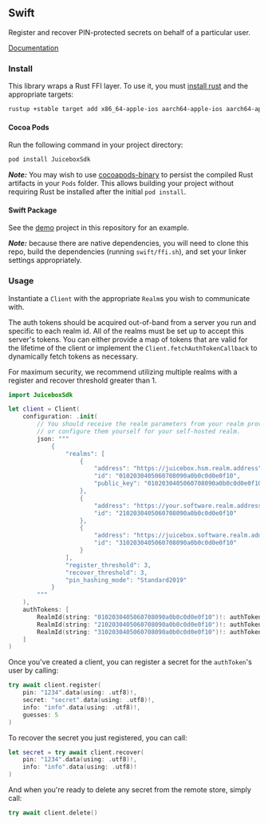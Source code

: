 ## Swift

Register and recover PIN-protected secrets on behalf of a particular user.

[Documentation](https://docs:JU1C380X@docs.juicebox.xyz/swift/documentation/juiceboxsdk/)

### Install

This library wraps a Rust FFI layer. To use it, you must [install rust](https://www.rust-lang.org/tools/install) and the appropriate targets:

```sh
rustup +stable target add x86_64-apple-ios aarch64-apple-ios aarch64-apple-ios-sim
```

#### Cocoa Pods

Run the following command in your project directory:

```sh
pod install JuiceboxSdk
```

**_Note:_** You may wish to use [cocoapods-binary](https://guides.cocoapods.org/plugins/pre-compiling-dependencies.html) to persist the compiled Rust artifacts in your `Pods` folder. This allows building your project without requiring Rust be installed after the initial `pod install`.

#### Swift Package

See the [demo](demo) project in this repository for an example.

**_Note:_** because there are native dependencies, you will need to clone this repo, build the dependencies (running `swift/ffi.sh`), and set your linker settings appropriately.

### Usage

Instantiate a `Client` with the appropriate `Realm`s you wish to communicate with.

The auth tokens should be acquired out-of-band from a server you run and specific to each realm id. All of the realms must be set up to accept this server's tokens. You can either provide a map of tokens that are valid for the lifetime of the client or implement the `Client.fetchAuthTokenCallback` to dynamically fetch tokens as necessary.

For maximum security, we recommend utilizing multiple realms with a register and recover threshold greater than 1.

```swift
import JuiceboxSdk

let client = Client(
    configuration: .init(
        // You should receive the realm parameters from your realm provider,
        // or configure them yourself for your self-hosted realm.
        json: """
            {
                "realms": [
                    {
                        "address": "https://juicebox.hsm.realm.address",
                        "id": "0102030405060708090a0b0c0d0e0f10",
                        "public_key": "0102030405060708090a0b0c0d0e0f101112131415161718191a1b1c1d1e1f20"
                    },
                    {
                        "address": "https://your.software.realm.address",
                        "id": "2102030405060708090a0b0c0d0e0f10"
                    },
                    {
                        "address": "https://juicebox.software.realm.address",
                        "id": "3102030405060708090a0b0c0d0e0f10"
                    }
                ],
                "register_threshold": 3,
                "recover_threshold": 3,
                "pin_hashing_mode": "Standard2019"
            }
        """
    ),
    authTokens: [
        RealmId(string: "0102030405060708090a0b0c0d0e0f10")!: authToken1,
        RealmId(string: "2102030405060708090a0b0c0d0e0f10")!: authToken2,
        RealmId(string: "3102030405060708090a0b0c0d0e0f10")!: authToken3
    ]
)
```

Once you've created a client, you can register a secret for the `authToken`'s user by calling:

```swift
try await client.register(
    pin: "1234".data(using: .utf8)!,
    secret: "secret".data(using: .utf8)!,
    info: "info".data(using: .utf8)!,
    guesses: 5
)
```

To recover the secret you just registered, you can call:

```swift
let secret = try await client.recover(
    pin: "1234".data(using: .utf8)!,
    info: "info".data(using: .utf8)!
)
```

And when you're ready to delete any secret from the remote store, simply call:

```swift
try await client.delete()
```
